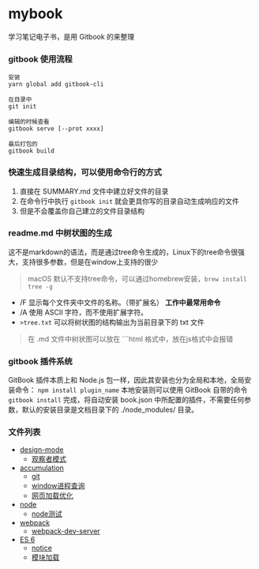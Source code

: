 # mybook
学习笔记电子书，是用 Gitbook 的来整理

### gitbook 使用流程
```shell
安装  
yarn global add gitbook-cli

在目录中
git init

编辑的时候查看 
gitbook serve [--prot xxxx]

最后打包的
gitbook build
```

### 快速生成目录结构，可以使用命令行的方式
1. 直接在 SUMMARY.md 文件中建立好文件的目录
2. 在命令行中执行 `gitbook init` 就会更具你写的目录自动生成响应的文件
3. 但是不会覆盖你自己建立的文件目录结构


### readme.md 中树状图的生成
这不是markdown的语法，而是通过tree命令生成的，Linux下的tree命令很强大，支持很多参数，但是在window上支持的很少
> macOS 默认不支持tree命令，可以通过homebrew安装，`brew install tree -g`

- /F 显示每个文件夹中文件的名称。（带扩展名） **工作中最常用命令**
- /A 使用 ASCII 字符，而不使用扩展字符。
- `>tree.txt` 可以将树状图的结构输出为当前目录下的 txt 文件

> 在 .md 文件中树状图可以放在 ```html 格式中，放在js格式中会报错


### gitbook 插件系统
GitBook 插件本质上和 Node.js 包一样，因此其安装也分为全局和本地，全局安装命令： `npm install plugin_name` 本地安装则可以使用 GitBook 自带的命令 `gitbook install` 完成，将自动安装 book.json 中所配置的插件，不需要任何参数，默认的安装目录是文档目录下的 ./node_modules/ 目录。

### 文件列表
* [design-mode](designmode/README.md)
    * [观察者模式](designmode/观察者模式.md)
* [accumulation](accumulation/README.md)
    * [git](accumulation/git学习资料.md)
    * [window进程查询](accumulation/windowport.md)
    * [网页加载优化](accumulation/加载优化.md)
* [node](node/README.md)
    * [node测试](node/test.md)
* [webpack](webpack/README.md)
    * [webpack-dev-server](webpack/dev.server.md)
* [ES 6](es6/README.md)
    * [notice](es6/notice.md)
    * [模块加载](es6/moduleupload.md)

